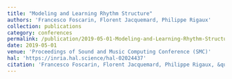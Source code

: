 ```yaml
---
title: "Modeling and Learning Rhythm Structure"
authors: 'Francesco Foscarin, Florent Jacquemard, Philippe Rigaux'
collection: publications
category: conferences
permalink: /publication/2019-05-01-Modeling-and-Learning-Rhythm-Structure
date: 2019-05-01
venue: 'Proceedings of Sound and Music Computing Conference (SMC)'
hal: 'https://inria.hal.science/hal-02024437'
citation: 'Francesco Foscarin, Florent Jacquemard, Philippe Rigaux, &quot;Modeling and Learning Rhythm Structure&quot; In the proceedings of Sound and Music Computing Conference (SMC), 2019.'
---
```


